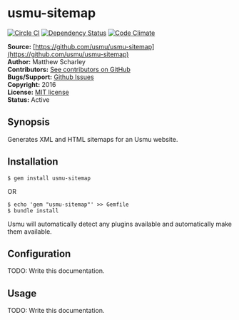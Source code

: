 # usmu-sitemap

[![Circle CI](https://circleci.com/gh/usmu/usmu-sitemap/tree/master.svg?style=svg)](https://circleci.com/gh/usmu/usmu-sitemap/tree/master)
[![Dependency Status](https://gemnasium.com/usmu/usmu-sitemap.svg)](https://gemnasium.com/usmu/usmu-sitemap)
[![Code Climate](https://codeclimate.com/github/usmu/usmu-sitemap/badges/gpa.svg)](https://codeclimate.com/github/usmu/usmu-sitemap)

**Source:** [https://github.com/usmu/usmu-sitemap](https://github.com/usmu/usmu-sitemap)  
**Author:** Matthew Scharley  
**Contributors:** [See contributors on GitHub][gh-contrib]  
**Bugs/Support:** [Github Issues][gh-issues]  
**Copyright:** 2016  
**License:** [MIT license][license]  
**Status:** Active

## Synopsis

Generates XML and HTML sitemaps for an Usmu website.

## Installation

    $ gem install usmu-sitemap

OR

    $ echo 'gem "usmu-sitemap"' >> Gemfile
    $ bundle install

Usmu will automatically detect any plugins available and automatically make them available.

## Configuration

TODO: Write this documentation.

## Usage

TODO: Write this documentation.

  [gh-contrib]: https://github.com/usmu/usmu-sitemap/graphs/contributors
  [gh-issues]: https://github.com/usmu/usmu-sitemap/issues
  [license]: https://github.com/usmu/usmu-sitemap/blob/master/LICENSE.md
  [usmu]: https://github.com/usmu/usmu
